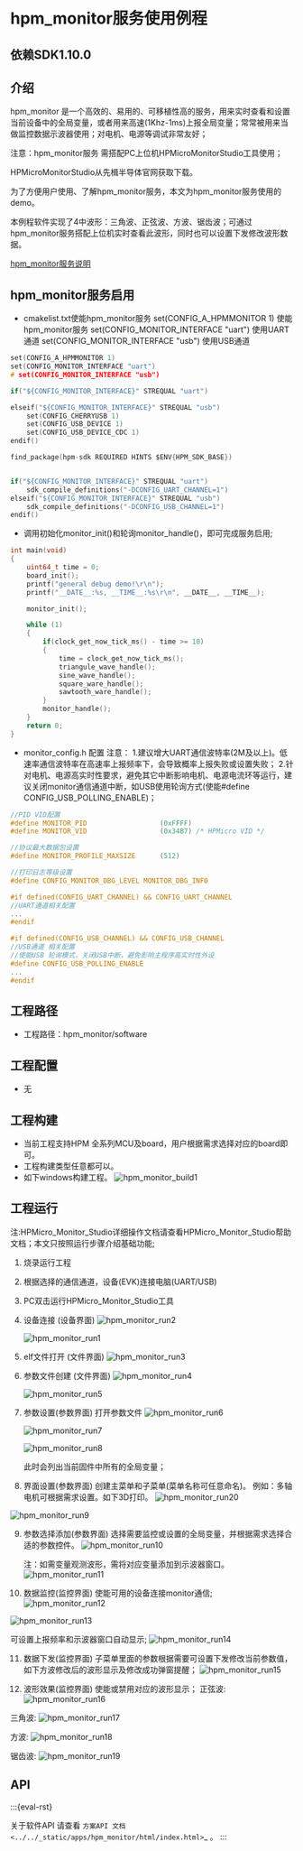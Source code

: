 # hpm_monitor服务使用例程

## 依赖SDK1.10.0

## 介绍

hpm_monitor 是一个高效的、易用的、可移植性高的服务，用来实时查看和设置当前设备中的全局变量，或者用来高速(1Khz-1ms)上报全局变量；常常被用来当做监控数据示波器使用；对电机、电源等调试非常友好；

注意：hpm_monitor服务 需搭配PC上位机HPMicroMonitorStudio工具使用；

HPMicroMonitorStudio从先楫半导体官网获取下载。

为了方便用户使用、了解hpm_monitor服务，本文为hpm_monitor服务使用的demo。

本例程软件实现了4中波形：三角波、正弦波、方波、锯齿波；可通过hpm_monitor服务搭配上位机实时查看此波形，同时也可以设置下发修改波形数据。

[hpm_monitor服务说明](hpm_monitor_instruction_zh)

## hpm_monitor服务启用

- cmakelist.txt使能hpm_monitor服务
set(CONFIG_A_HPMMONITOR 1) 使能hpm_monitor服务
set(CONFIG_MONITOR_INTERFACE "uart") 使用UART通道
set(CONFIG_MONITOR_INTERFACE "usb") 使用USB通道

``` c
set(CONFIG_A_HPMMONITOR 1)
set(CONFIG_MONITOR_INTERFACE "uart")
# set(CONFIG_MONITOR_INTERFACE "usb")

if("${CONFIG_MONITOR_INTERFACE}" STREQUAL "uart")

elseif("${CONFIG_MONITOR_INTERFACE}" STREQUAL "usb")
    set(CONFIG_CHERRYUSB 1)
    set(CONFIG_USB_DEVICE 1)
    set(CONFIG_USB_DEVICE_CDC 1)
endif()

find_package(hpm-sdk REQUIRED HINTS $ENV{HPM_SDK_BASE})


if("${CONFIG_MONITOR_INTERFACE}" STREQUAL "uart")
    sdk_compile_definitions("-DCONFIG_UART_CHANNEL=1")
elseif("${CONFIG_MONITOR_INTERFACE}" STREQUAL "usb")
    sdk_compile_definitions("-DCONFIG_USB_CHANNEL=1")
endif()

```
- 调用初始化monitor_init()和轮询monitor_handle()，即可完成服务启用;
```c
int main(void)
{
    uint64_t time = 0;
    board_init();
    printf("general debug demo!\r\n");
    printf("__DATE__:%s, __TIME__:%s\r\n", __DATE__, __TIME__);

    monitor_init();

    while (1)
    {
        if(clock_get_now_tick_ms() - time >= 10)
        {
            time = clock_get_now_tick_ms();
            triangule_wave_handle();
            sine_wave_handle();
            square_ware_handle();
            sawtooth_ware_handle();
        }
        monitor_handle();
    }
    return 0;
}
```

- monitor_config.h 配置
注意：
 1.建议增大UART通信波特率(2M及以上)。低速率通信波特率在高速率上报频率下，会导致概率上报失败或设置失败；
 2.针对电机、电源高实时性要求，避免其它中断影响电机、电源电流环等运行，建议关闭monitor通信通道中断，如USB使用轮询方式(使能#define CONFIG_USB_POLLING_ENABLE)；
```c
//PID VID配置
#define MONITOR_PID                  (0xFFFF)
#define MONITOR_VID                  (0x34B7) /* HPMicro VID */

//协议最大数据包设置
#define MONITOR_PROFILE_MAXSIZE      (512)

//打印日志等级设置
#define CONFIG_MONITOR_DBG_LEVEL MONITOR_DBG_INFO

#if defined(CONFIG_UART_CHANNEL) && CONFIG_UART_CHANNEL
//UART通道相关配置
...
#endif

#if defined(CONFIG_USB_CHANNEL) && CONFIG_USB_CHANNEL
//USB通道 相关配置
//使能USB 轮询模式，关闭USB中断，避免影响主程序高实时性外设
#define CONFIG_USB_POLLING_ENABLE
...
#endif
```

## 工程路径

- 工程路径：hpm_monitor/software

## 工程配置

- 无

## 工程构建

- 当前工程支持HPM 全系列MCU及board，用户根据需求选择对应的board即可。
- 工程构建类型任意都可以。
- 如下windows构建工程。
![hpm_monitor_build1](doc/api/assets/hpm_monitor_build1.png)


## 工程运行

注:HPMicro_Monitor_Studio详细操作文档请查看HPMicro_Monitor_Studio帮助文档；本文只按照运行步骤介绍基础功能;
1. 烧录运行工程
2. 根据选择的通信通道，设备(EVK)连接电脑(UART/USB)
3. PC双击运行HPMicro_Monitor_Studio工具
4. 设备连接 (设备界面)
   ![hpm_monitor_run2](doc/api/assets/hpm_monitor_run2.png)

   ![hpm_monitor_run1](doc/api/assets/hpm_monitor_run1.png)
5. elf文件打开 (文件界面)
   ![hpm_monitor_run3](doc/api/assets/hpm_monitor_run3.png)

6. 参数文件创建 (文件界面)
   ![hpm_monitor_run4](doc/api/assets/hpm_monitor_run4.png)

   ![hpm_monitor_run5](doc/api/assets/hpm_monitor_run5.png)

7. 参数设置(参数界面)
   打开参数文件
   ![hpm_monitor_run6](doc/api/assets/hpm_monitor_run6.png)

   ![hpm_monitor_run7](doc/api/assets/hpm_monitor_run7.png)

   ![hpm_monitor_run8](doc/api/assets/hpm_monitor_run8.png)

   此时会列出当前固件中所有的全局变量；
   
8. 界面设置(参数界面)
  创建主菜单和子菜单(菜单名称可任意命名)。
  例如：多轴电机可根据需求设置。如下3D打印。
  ![hpm_monitor_run20](doc/api/assets/hpm_monitor_run20.png)

  ![hpm_monitor_run9](doc/api/assets/hpm_monitor_run9.png)

9. 参数选择添加(参数界面)
   选择需要监控或设置的全局变量，并根据需求选择合适的参数控件。
   ![hpm_monitor_run10](doc/api/assets/hpm_monitor_run10.png)

   注：如需变量观测波形，需将对应变量添加到示波器窗口。
   ![hpm_monitor_run11](doc/api/assets/hpm_monitor_run11.png)

10. 数据监控(监控界面)
   使能可用的设备连接monitor通信;
   ![hpm_monitor_run12](doc/api/assets/hpm_monitor_run12.png)

   ![hpm_monitor_run13](doc/api/assets/hpm_monitor_run13.png)

   可设置上报频率和示波器窗口自动显示;
   ![hpm_monitor_run14](doc/api/assets/hpm_monitor_run14.png)

11. 数据下发(监控界面)
   子菜单里面的参数根据需要可设置下发修改当前参数值，如下方波修改后的波形显示及修改成功弹窗提醒；
   ![hpm_monitor_run15](doc/api/assets/hpm_monitor_run15.png)

12. 波形效果(监控界面)
   使能或禁用对应的波形显示；
   正弦波:
   ![hpm_monitor_run16](doc/api/assets/hpm_monitor_run16.png)

   三角波:
   ![hpm_monitor_run17](doc/api/assets/hpm_monitor_run17.png)

   方波:
   ![hpm_monitor_run18](doc/api/assets/hpm_monitor_run18.png)

   锯齿波:
   ![hpm_monitor_run19](doc/api/assets/hpm_monitor_run19.png)


## API

:::{eval-rst}

关于软件API 请查看 `方案API 文档 <../../_static/apps/hpm_monitor/html/index.html>`_ 。
:::